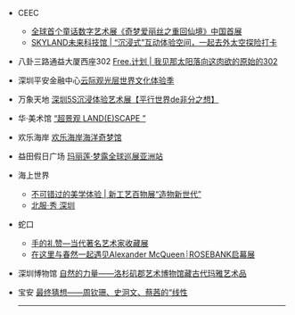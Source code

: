 * CEEC 

  * [        ](https://www.douban.com/event/31109958/) [ 全球首个童话数字艺术展《奇梦爱丽丝之重回仙境》中国首展](https://www.douban.com/event/31109958/)
  * [        ](https://www.douban.com/event/31080998/)   [SKYLAND未来科技馆 | “沉浸式”互动体验空间，一起去外太空探险打卡          ](https://www.douban.com/event/31080998/)

* 八卦三路通益大厦西座302  [Free.计划  | 我见那太阳落向这肉欲的原始的302](https://www.douban.com/event/31334383/)

* 深圳平安金融中心[云际观光层世界文化体验季](https://www.douban.com/event/31407533/)

* 万象天地 [        ](https://www.douban.com/event/31307010/)    [深圳5S沉浸体验艺术展【平行世界de非分之想】](https://www.douban.com/event/31340905/)

* 华·美术馆           [ “超景观 LAND(E)SCAPE ” ](https://www.douban.com/event/31204408/)

* 欢乐海岸         [   欢乐海岸海洋奇梦馆](https://www.douban.com/event/31418921/)

* 益田假日广场    [玛丽莲·梦露全球巡展亚洲站](https://www.douban.com/event/30737812/)

* 海上世界

  * [不可错过的美学体验 | 新工艺百物展“造物新世代”](https://www.douban.com/event/31377057/)
  * [北服·秀 深圳](https://www.douban.com/event/31095344/)

* 蛇口

  *  [手的礼赞—当代著名艺术家收藏展](https://www.douban.com/event/31301335/)
  *  [在这里与春然一起遇见Alexander McQueen┊ROSEBANK启幕展](https://www.douban.com/event/31379932/)

* 深圳博物馆 [自然的力量——洛杉矶郡艺术博物馆藏古代玛雅艺术品](https://www.douban.com/event/31340676/)

* 宝安 [最终猜想——周钦珊、史泂文、蔡茜的“线性](https://www.douban.com/event/31376825/)

  ---------------------------------------------

  ​